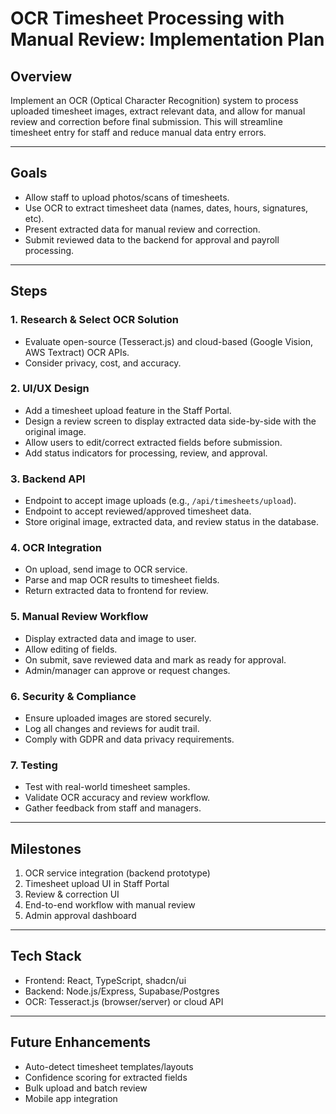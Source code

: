 # OCR Timesheet Processing with Manual Review: Implementation Plan

## Overview
Implement an OCR (Optical Character Recognition) system to process uploaded timesheet images, extract relevant data, and allow for manual review and correction before final submission. This will streamline timesheet entry for staff and reduce manual data entry errors.

---

## Goals
- Allow staff to upload photos/scans of timesheets.
- Use OCR to extract timesheet data (names, dates, hours, signatures, etc).
- Present extracted data for manual review and correction.
- Submit reviewed data to the backend for approval and payroll processing.

---

## Steps

### 1. Research & Select OCR Solution
- Evaluate open-source (Tesseract.js) and cloud-based (Google Vision, AWS Textract) OCR APIs.
- Consider privacy, cost, and accuracy.

### 2. UI/UX Design
- Add a timesheet upload feature in the Staff Portal.
- Design a review screen to display extracted data side-by-side with the original image.
- Allow users to edit/correct extracted fields before submission.
- Add status indicators for processing, review, and approval.

### 3. Backend API
- Endpoint to accept image uploads (e.g., `/api/timesheets/upload`).
- Endpoint to accept reviewed/approved timesheet data.
- Store original image, extracted data, and review status in the database.

### 4. OCR Integration
- On upload, send image to OCR service.
- Parse and map OCR results to timesheet fields.
- Return extracted data to frontend for review.

### 5. Manual Review Workflow
- Display extracted data and image to user.
- Allow editing of fields.
- On submit, save reviewed data and mark as ready for approval.
- Admin/manager can approve or request changes.

### 6. Security & Compliance
- Ensure uploaded images are stored securely.
- Log all changes and reviews for audit trail.
- Comply with GDPR and data privacy requirements.

### 7. Testing
- Test with real-world timesheet samples.
- Validate OCR accuracy and review workflow.
- Gather feedback from staff and managers.

---

## Milestones
1. OCR service integration (backend prototype)
2. Timesheet upload UI in Staff Portal
3. Review & correction UI
4. End-to-end workflow with manual review
5. Admin approval dashboard

---

## Tech Stack
- Frontend: React, TypeScript, shadcn/ui
- Backend: Node.js/Express, Supabase/Postgres
- OCR: Tesseract.js (browser/server) or cloud API

---

## Future Enhancements
- Auto-detect timesheet templates/layouts
- Confidence scoring for extracted fields
- Bulk upload and batch review
- Mobile app integration

